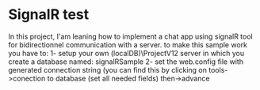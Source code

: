 # SignalR test
In this project, I'am leaning how to implement a chat app using signalR tool for bidirectionnel communication with a server.
to make this sample work you have to:
1- setup your own (localDB)\ProjectV12 server in which you create a database named: signalRSample
2- set the web.config file with generated connection string (you can find this by clicking on tools->conection to database (set all needed fields) then->advance
